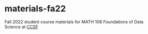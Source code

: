 # materials-fa22
Fall 2022 student course materials for MATH 108 Foundations of Data Science at [CCSF](https://www.ccsf.edu)
